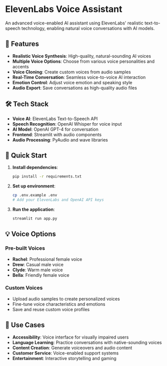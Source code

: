 # ElevenLabs Voice Assistant

An advanced voice-enabled AI assistant using ElevenLabs' realistic text-to-speech technology, enabling natural voice conversations with AI models.

## 🌟 Features

- **Realistic Voice Synthesis**: High-quality, natural-sounding AI voices
- **Multiple Voice Options**: Choose from various voice personalities and accents
- **Voice Cloning**: Create custom voices from audio samples
- **Real-Time Conversation**: Seamless voice-to-voice AI interaction
- **Emotion Control**: Adjust voice emotion and speaking style
- **Audio Export**: Save conversations as high-quality audio files

## 🛠️ Tech Stack

- **Voice AI**: ElevenLabs Text-to-Speech API
- **Speech Recognition**: OpenAI Whisper for voice input
- **AI Model**: OpenAI GPT-4 for conversation
- **Frontend**: Streamlit with audio components
- **Audio Processing**: PyAudio and wave libraries

## 🚀 Quick Start

1. **Install dependencies**:
   ```bash
   pip install -r requirements.txt
   ```

2. **Set up environment**:
   ```bash
   cp .env.example .env
   # Add your ElevenLabs and OpenAI API keys
   ```

3. **Run the application**:
   ```bash
   streamlit run app.py
   ```

## 💡 Voice Options

### Pre-built Voices
- **Rachel**: Professional female voice
- **Drew**: Casual male voice
- **Clyde**: Warm male voice
- **Bella**: Friendly female voice

### Custom Voices
- Upload audio samples to create personalized voices
- Fine-tune voice characteristics and emotions
- Save and reuse custom voice profiles

## 🎯 Use Cases

- **Accessibility**: Voice interface for visually impaired users
- **Language Learning**: Practice conversations with native-sounding voices
- **Content Creation**: Generate voiceovers and audio content
- **Customer Service**: Voice-enabled support systems
- **Entertainment**: Interactive storytelling and gaming
